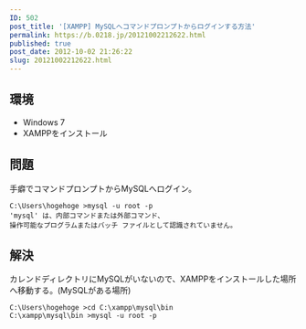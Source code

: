 ```yaml
---
ID: 502
post_title: '[XAMPP] MySQLへコマンドプロンプトからログインする方法'
permalink: https://b.0218.jp/20121002212622.html
published: true
post_date: 2012-10-02 21:26:22
slug: 20121002212622.html
---
```

<!--more-->

<h2>環境</h2>

<ul>
<li>Windows 7</li>
<li>XAMPPをインストール</li>
</ul>

<h2>問題</h2>

手癖でコマンドプロンプトからMySQLへログイン。

<pre><code>C:\Users\hogehoge &gt;mysql -u root -p
'mysql' は、内部コマンドまたは外部コマンド、
操作可能なプログラムまたはバッチ ファイルとして認識されていません。
</code></pre>

<h2>解決</h2>

カレンドディレクトリにMySQLがいないので、XAMPPをインストールした場所へ移動する。(MySQLがある場所)

<pre><code>C:\Users\hogehoge &gt;cd C:\xampp\mysql\bin
C:\xampp\mysql\bin &gt;mysql -u root -p
</code></pre>